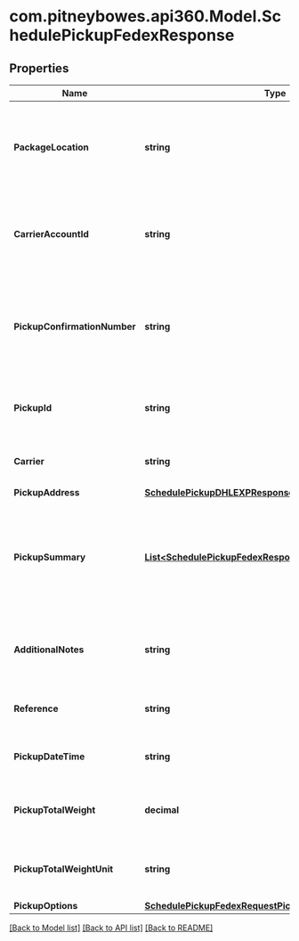 # com.pitneybowes.api360.Model.SchedulePickupFedexResponse

## Properties

Name | Type | Description | Notes
------------ | ------------- | ------------- | -------------
**PackageLocation** | **string** | The location where the parcel will be available for pickup at the specified pickup address. | [optional] 
**CarrierAccountId** | **string** | The unique identifier of the carrier account being used to process the pickup. | [optional] 
**PickupConfirmationNumber** | **string** | The confirmation number generated when the pickup request is successfully processed. | [optional] 
**PickupId** | **string** | A unique identifier for the scheduled pickup. | [optional] 
**Carrier** | **string** | The carrier being used for the pickup. | [optional] 
**PickupAddress** | [**SchedulePickupDHLEXPResponsePickupAddress**](SchedulePickupDHLEXPResponsePickupAddress.md) |  | [optional] 
**PickupSummary** | [**List&lt;SchedulePickupFedexResponsePickupSummaryInner&gt;**](SchedulePickupFedexResponsePickupSummaryInner.md) | An array of the pickup details, including the number of packages, total weight, and carrier service information. | [optional] 
**AdditionalNotes** | **string** | Additional instructions or notes for the carrier regarding the pickup. | [optional] 
**Reference** | **string** | An optional Reference related to the pickup. | [optional] 
**PickupDateTime** | **string** | The date and time of the pickup in ISO 8601 format. | [optional] 
**PickupTotalWeight** | **decimal** | The total weight of all packages being picked up. | [optional] 
**PickupTotalWeightUnit** | **string** | The unit of measurement for the total package weight. | [optional] 
**PickupOptions** | [**SchedulePickupFedexRequestPickupOptionsInner**](SchedulePickupFedexRequestPickupOptionsInner.md) |  | [optional] 

[[Back to Model list]](../../README.md#documentation-for-models) [[Back to API list]](../../README.md#documentation-for-api-endpoints) [[Back to README]](../../README.md)

